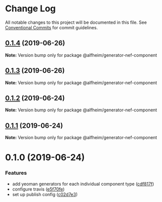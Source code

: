 # Change Log

All notable changes to this project will be documented in this file.
See [Conventional Commits](https://conventionalcommits.org) for commit guidelines.

## [0.1.4](https://github.com/Nasdaq/alfheim/compare/@alfheim/generator-nef-component@0.1.2...@alfheim/generator-nef-component@0.1.4) (2019-06-26)

**Note:** Version bump only for package @alfheim/generator-nef-component





## [0.1.3](https://github.com/Nasdaq/alfheim/compare/@alfheim/generator-nef-component@0.1.2...@alfheim/generator-nef-component@0.1.3) (2019-06-26)

**Note:** Version bump only for package @alfheim/generator-nef-component





## [0.1.2](https://github.com/Nasdaq/alfheim/compare/@alfheim/generator-nef-component@0.1.1...@alfheim/generator-nef-component@0.1.2) (2019-06-24)

**Note:** Version bump only for package @alfheim/generator-nef-component





## [0.1.1](https://github.com/Nasdaq/alfheim/compare/@alfheim/generator-nef-component@0.1.0...@alfheim/generator-nef-component@0.1.1) (2019-06-24)

**Note:** Version bump only for package @alfheim/generator-nef-component





# 0.1.0 (2019-06-24)


### Features

* add yeoman generators for each individual component type ([cdf817f](https://github.com/Nasdaq/alfheim/commit/cdf817f))
* configure travis ([e5f70fe](https://github.com/Nasdaq/alfheim/commit/e5f70fe))
* set up publish config ([c02d7e3](https://github.com/Nasdaq/alfheim/commit/c02d7e3))
